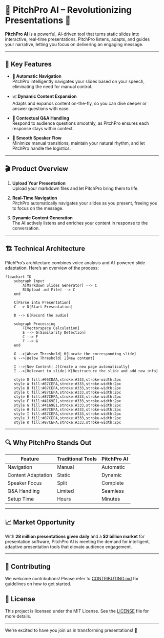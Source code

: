 
# 🎤 PitchPro AI – Revolutionizing Presentations 🚀

**PitchPro AI** is a powerful, AI-driven tool that turns static slides into interactive, real-time presentations. PitchPro listens, adapts, and guides your narrative, letting you focus on delivering an engaging message.

---

## 🌟 Key Features

- **🎯 Automatic Navigation**  
  PitchPro intelligently navigates your slides based on your speech, eliminating the need for manual control.

- **📈 Dynamic Content Expansion**  
  Adapts and expands content on-the-fly, so you can dive deeper or answer questions with ease.

- **🧠 Contextual Q&A Handling**  
  Respond to audience questions smoothly, as PitchPro ensures each response stays within context.

- **🎥 Smooth Speaker Flow**  
  Minimize manual transitions, maintain your natural rhythm, and let PitchPro handle the logistics.

---

## 🎬 Product Overview

1. **Upload Your Presentation**  
   Upload your markdown files and let PitchPro bring them to life.

2. **Real-Time Navigation**  
   PitchPro automatically navigates your slides as you present, freeing you to focus on the message.

3. **Dynamic Content Generation**  
   The AI actively listens and enriches your content in response to the conversation.

---

## 🏗️ Technical Architecture

PitchPro’s architecture combines voice analysis and AI-powered slide adaptation. Here’s an overview of the process:

```mermaid
flowchart TD
    subgraph Input
        A[Markdown Slides Generator] --> C
        B[Upload .md File] --> C
    end

    C[Parse into Presentation]
    C --> D[Start Presentation]
    
    D --> E[Record the audio]
    
    subgraph Processing
        F[Vectorspace Calculation]
        E --> G[Similarity Detection]
        C --> F
        F --> G
    end
    
    G -->|Above Threshold| H[Locate the corresponding slide]
    G -->|Below Threshold| I[New content]
    
    I -->|New Content| J[Create a new page automatically]
    I -->|Relevant to slide| K[Restructure the slide and add new info]

    style D fill:#66CDAA,stroke:#333,stroke-width:2px
    style A fill:#87CEFA,stroke:#333,stroke-width:2px
    style B fill:#87CEFA,stroke:#333,stroke-width:2px
    style C fill:#87CEFA,stroke:#333,stroke-width:2px
    style E fill:#87CEFA,stroke:#333,stroke-width:2px
    style F fill:#4169E1,stroke:#333,stroke-width:2px
    style G fill:#4169E1,stroke:#333,stroke-width:2px
    style H fill:#87CEFA,stroke:#333,stroke-width:2px
    style I fill:#87CEFA,stroke:#333,stroke-width:2px
    style J fill:#87CEFA,stroke:#333,stroke-width:2px
    style K fill:#87CEFA,stroke:#333,stroke-width:2px
```

---

## 🔍 Why PitchPro Stands Out

| Feature               | Traditional Tools  | PitchPro AI     |
|-----------------------|--------------------|------------------|
| Navigation            | Manual             | Automatic       |
| Content Adaptation    | Static             | Dynamic         |
| Speaker Focus         | Split              | Complete        |
| Q&A Handling          | Limited            | Seamless        |
| Setup Time            | Hours              | Minutes         |

---

## 📈 Market Opportunity

With **28 million presentations given daily** and a **$2 billion market** for presentation software, PitchPro AI is meeting the demand for intelligent, adaptive presentation tools that elevate audience engagement.

---

## 🤝 Contributing

We welcome contributions! Please refer to [CONTRIBUTING.md](CONTRIBUTING.md) for guidelines on how to get started.

## 📄 License

This project is licensed under the MIT License. See the [LICENSE](LICENSE) file for more details.

---

We're excited to have you join us in transforming presentations! 🎉
